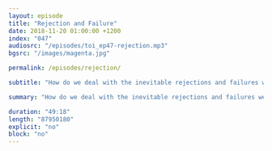 ```yaml
---
layout: episode
title: "Rejection and Failure"
date: 2018-11-20 01:00:00 +1200
index: "047"
audiosrc: "/episodes/toi_ep47-rejection.mp3"
bgsrc: "/images/magenta.jpg"

permalink: /episodes/rejection/

subtitle: "How do we deal with the inevitable rejections and failures we'll experience in life? Today we talk about how we've dealt with rejection in our lives, and what we've learned from it all."

summary: "How do we deal with the inevitable rejections and failures we'll experience in life? Today we talk about how we've dealt with rejection in our lives, and what we've learned from it all."

duration: "49:18"
length: "87950180"
explicit: "no"
block: "no" 
---
```

